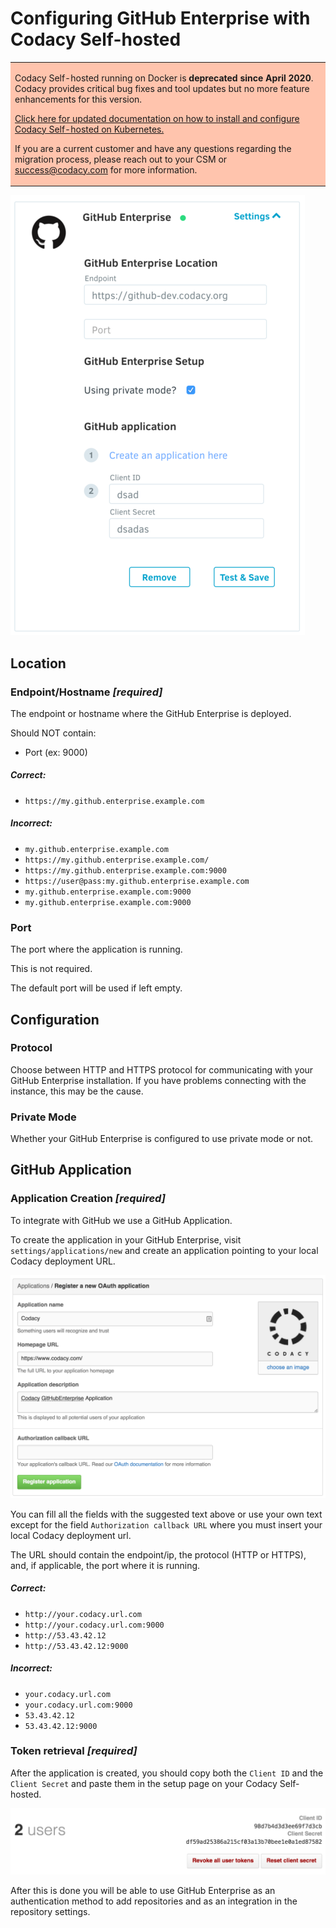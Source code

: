 # Configuring GitHub Enterprise with Codacy Self-hosted

<table>
  <tbody>
    <tr>
      <td style="background-color: #ffc4ad;">
        <p>
          Codacy Self-hosted running on Docker is <strong>deprecated since April 2020</strong>. Codacy provides critical bug fixes and tool updates but no more feature enhancements for this version.
        </p>
        <p>
          <a href="/chart/" target="_self">Click here for updated documentation on how to install and configure Codacy Self-hosted on Kubernetes.</a>
        </p>
        <p>
          If you are a current customer and have any questions regarding the migration process, please reach out to your CSM or <a href="mailto:success@codacy.com" target="_blank">success@codacy.com</a> for more information.
        </p>
      </td>
    </tr>
  </tbody>
</table>

![](../images/pasted_image_at_2016_10_24_17_27_720.png)

## Location

### Endpoint/Hostname **_\[required]_**

The endpoint or hostname where the GitHub Enterprise is deployed.

Should NOT contain:

-   Port (ex: 9000)

##### Correct:

-   `https://my.github.enterprise.example.com`

##### Incorrect:

-   `my.github.enterprise.example.com`
-   `https://my.github.enterprise.example.com/`
-   `https://my.github.enterprise.example.com:9000`
-   `https://user@pass:my.github.enterprise.example.com`
-   `my.github.enterprise.example.com:9000`
-   `my.github.enterprise.example.com:9000`

### Port

The port where the application is running.

This is not required.

The default port will be used if left empty.

## Configuration

### Protocol

Choose between HTTP and HTTPS protocol for communicating with your GitHub Enterprise installation. If you have problems connecting with the instance, this may be the cause.

### Private Mode

Whether your GitHub Enterprise is configured to use private mode or not.

## GitHub Application

### Application Creation **_\[required]_**

To integrate with GitHub we use a GitHub Application.

To create the application in your GitHub Enterprise, visit `settings/applications/new` and create an application pointing to your local Codacy deployment URL.

![](../images/Screenshot_2015-04-16_13.55.59.png)

You can fill all the fields with the suggested text above or use your own text except for the field `Authorization callback URL` where you must insert your local Codacy deployment url.

The URL should contain the endpoint/ip, the protocol (HTTP or HTTPS), and, if applicable, the port where it is running.

##### Correct:

-   `http://your.codacy.url.com`
-   `http://your.codacy.url.com:9000`
-   `http://53.43.42.12`
-   `http://53.43.42.12:9000`

##### Incorrect:

-   `your.codacy.url.com`
-   `your.codacy.url.com:9000`
-   `53.43.42.12`
-   `53.43.42.12:9000`

### Token retrieval **_\[required]_**

After the application is created, you should copy both the `Client ID` and the `Client Secret` and paste them in the setup page on your Codacy Self-hosted.

![](../images/Screenshot_2015-04-16_14.02.55.png)

After this is done you will be able to use GitHub Enterprise as an authentication method to add repositories and as an integration in the repository settings.
